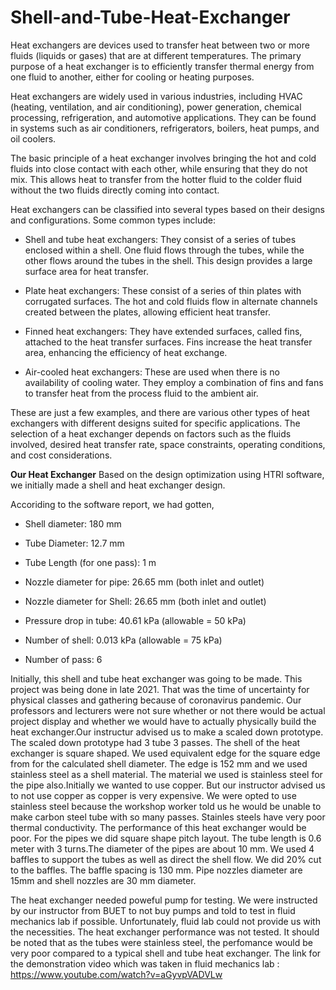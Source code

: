 # Shell-and-Tube-Heat-Exchanger
Heat exchangers are devices used to transfer heat between two or more fluids (liquids or gases) that are at different temperatures. The primary purpose of a heat exchanger is to efficiently transfer thermal energy from one fluid to another, either for cooling or heating purposes.

Heat exchangers are widely used in various industries, including HVAC (heating, ventilation, and air conditioning), power generation, chemical processing, refrigeration, and automotive applications. They can be found in systems such as air conditioners, refrigerators, boilers, heat pumps, and oil coolers.

The basic principle of a heat exchanger involves bringing the hot and cold fluids into close contact with each other, while ensuring that they do not mix. This allows heat to transfer from the hotter fluid to the colder fluid without the two fluids directly coming into contact.

Heat exchangers can be classified into several types based on their designs and configurations. Some common types include:

   * Shell and tube heat exchangers: They consist of a series of tubes enclosed within a shell. One fluid flows through the tubes, while the other flows around the tubes in the shell. This design provides a large surface area for heat transfer.

   * Plate heat exchangers: These consist of a series of thin plates with corrugated surfaces. The hot and cold fluids flow in alternate channels created between the plates, allowing efficient heat transfer.

   * Finned heat exchangers: They have extended surfaces, called fins, attached to the heat transfer surfaces. Fins increase the heat transfer area, enhancing the efficiency of heat exchange.

   * Air-cooled heat exchangers: These are used when there is no availability of cooling water. They employ a combination of fins and fans to transfer heat from the process fluid to the ambient air.

These are just a few examples, and there are various other types of heat exchangers with different designs suited for specific applications. The selection of a heat exchanger depends on factors such as the fluids involved, desired heat transfer rate, space constraints, operating conditions, and cost considerations.

<b><b><b>Our Heat Exchanger</b></b></b>
Based on the design optimization using HTRI software, we initially made a shell and heat exchanger design. 

Accoriding to the software report, we had gotten,

* Shell diameter: 180 mm

* Tube Diameter: 12.7 mm

* Tube Length (for one pass): 1 m 

* Nozzle diameter for pipe: 26.65 mm (both inlet and outlet)

* Nozzle diameter for Shell: 26.65 mm (both inlet and outlet)

* Pressure drop in tube: 40.61 kPa (allowable = 50 kPa)
 
* Number of shell: 0.013 kPa (allowable = 75 kPa)

* Number of pass: 6

Initially, this shell and tube heat exchanger was going to be made. This project was being done in late 2021. That was the time of uncertainty for physical classes and gathering because of coronavirus pandemic. Our professors and lecturers were not sure whether or not there would be actual project display and whether we would have to actually physically build the heat exchanger.Our instructur advised us to make a scaled down prototype. The scaled down prototype had 3 tube 3 passes. The shell of the heat exchanger is square shaped. We used equivalent edge for the square edge from for the calculated shell diameter. The edge is 152 mm and we used stainless steel as a shell material. The material we used is stainless steel for the pipe also.Initially we wanted to use copper. But our instructor advised us to not use copper as copper is very expensive. We were opted to use stainless steel because the workshop worker told us he would be unable to make carbon steel tube with so many passes. Stainles steels have very poor thermal conductivity. The performance of this heat exchanger would be poor. For the pipes we did square shape pitch layout. The tube length is 0.6 meter with 3 turns.The diameter of the pipes are about 10 mm. We used 4 baffles to support the tubes as well as direct the shell flow. We did 20% cut to the baffles. The baffle spacing is 130 mm. Pipe nozzles diameter are 15mm and shell nozzles are 30 mm diameter.

The heat exchanger needed poweful pump for testing. We were instructed by our instructor from BUET to not buy pumps and told to test in fluid mechanics lab if possible. Unfortunately, fluid lab could not provide us with the necessities. The heat exchanger performance was not tested. It should be noted that as the tubes were stainless steel, the perfomance would be very poor compared to a typical shell and tube heat exchanger. The link for the demonstration video which was taken in fluid mechanics lab : https://www.youtube.com/watch?v=aGyvpVADVLw

